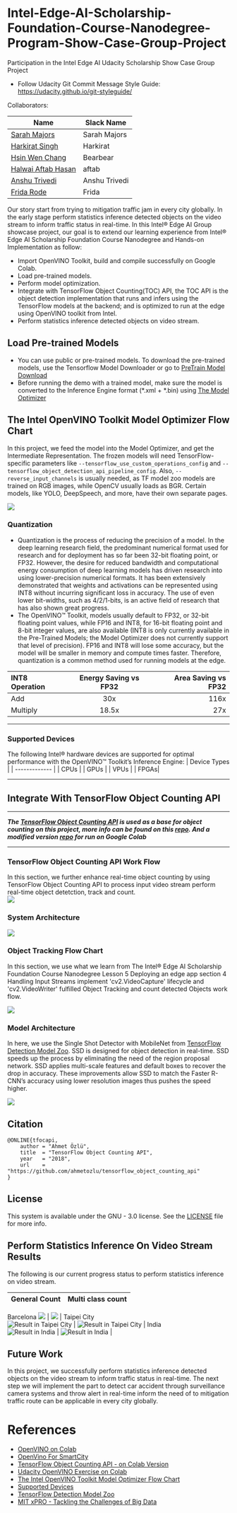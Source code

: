 # Intel-Edge-AI-Scholarship-Foundation-Course-Nanodegree-Program-Show-Case-Group-Project

Participation in the Intel Edge AI Udacity Scholarship Show Case Group Project  
* Follow Udacity Git Commit Message Style Guide: https://udacity.github.io/git-styleguide/     

[image1]: ./images/ModelOptimizerFlow.png    
[image2]: ./images/TensorFlowObjectCountingAPI.jpg 
[image3]: ./images/VideoTrackingFlow.png 
[image4]: ./images/SSDWithMobilenet.png
[image5]: ./images/result.gif
[image6]: ./images/Flow.png
[image7]: ./images/resultInTaipeiCity.gif
[image8]: ./images/TaipeiOutput.gif
[image9]: ./images/output.gif
[image10]: ./images/IndiaOutput.gif
[image11]: ./images/indoutput.gif

Collaborators:  

| Name | Slack Name |
| ------------------------- | ------------------------- |
| [Sarah Majors](https://github.com/sfmajors373) | Sarah Majors | 
| [Harkirat Singh](https://github.com/Harkirat155) | Harkirat |
| [Hsin Wen Chang](https://github.com/Polarbeargo) | Bearbear |
| [Halwai Aftab Hasan](https://github.com/ahkhalwai) | aftab |
| [Anshu Trivedi](https://github.com/AnshuTrivedi) | Anshu Trivedi |
| [Frida Rode](https://github.com/fridarode) | Frida |

Our story start from trying to mitigation traffic jam in every city globally. In the early stage perform statistics inference detected objects on the video stream to inform traffic status in real-time. In this Intel® Edge AI Group showcase project, our goal is to extend our learning experience from Intel® Edge AI Scholarship Foundation Course Nanodegree and Hands-on Implementation as follow:    
* Import OpenVINO Toolkit, build and compile successfully on Google Colab.  
* Load pre-trained models.  
* Perform model optimization.  
* Integrate with TensorFlow Object Counting(TOC) API, the TOC API is the object detection implementation that runs and infers using the TensorFlow models at the backend; and is optimized to run at the edge using OpenVINO toolkit from Intel.  
* Perform statistics inference detected objects on video stream.

## Load Pre-trained Models   

*  You can use public or pre-trained models. To download the pre-trained models, use the Tensorflow Model Downloader or go to [PreTrain Model Download](http://download.tensorflow.org/models/object_detection/ssd_mobilenet_v2_coco_2018_03_29.tar.gz)
* Before running the demo with a trained model, make sure the model is converted to the Inference Engine format (*.xml + *.bin) using [The Model Optimizer](https://docs.openvinotoolkit.org/latest/_docs_MO_DG_Deep_Learning_Model_Optimizer_DevGuide.html)

## The Intel OpenVINO Toolkit Model Optimizer Flow Chart 
 In this project, we feed the model into the Model Optimizer, and get the Intermediate Representation. The frozen models will need TensorFlow-specific parameters like `--tensorflow_use_custom_operations_config` and `--tensorflow_object_detection_api_pipeline_config`. Also, `--reverse_input_channels` is usually needed, as TF model zoo models are trained on RGB images, while OpenCV usually loads as BGR. Certain models, like YOLO, DeepSpeech, and more, have their own separate pages.  
 
![][image1]  
### Quantization

* Quantization is the process of reducing the precision of a model. In the deep learning research field, the predominant numerical format used for research and for deployment has so far been 32-bit floating point, or FP32. However, the desire for reduced bandwidth and computational energy consumption of deep learning models has driven research into using lower-precision numerical formats. It has been extensively demonstrated that weights and activations can be represented using INT8 without incurring significant loss in accuracy. The use of even lower bit-widths, such as 4/2/1-bits, is an active field of research that has also shown great progress. 
* The OpenVINO™ Toolkit, models usually default to FP32, or 32-bit floating point values, while FP16 and INT8, for 16-bit floating point and 8-bit integer values, are also available (INT8 is only currently available in the Pre-Trained Models; the Model Optimizer does not currently support that level of precision). FP16 and INT8 will lose some accuracy, but the model will be smaller in memory and compute times faster. Therefore, quantization is a common method used for running models at the edge.

| INT8 Operation | Energy Saving vs FP32 | Area Saving vs FP32 |
| :---         |     :---:      |          ---: |
| Add   | 30x     | 116x    |
| Multiply     | 18.5x      | 27x      |  

---

### Supported Devices

The following Intel® hardware devices are supported for optimal performance with the OpenVINO™ Toolkit’s Inference Engine:
| Device Types  | 
| ------------- | 
| CPUs  | 
| GPUs  |
| VPUs  | 
| FPGAs|

---
## Integrate With TensorFlow Object Counting API  
--- 
***The [TensorFlow Object Counting API](https://github.com/ahmetozlu/tensorflow_object_counting_api) is used as a base for object counting on this project, more info can be found on this [repo](https://github.com/ahmetozlu/tensorflow_object_counting_api). And a modified version [repo](https://github.com/Polarbeargo/tensorflow_object_counting_api.git) for run on Google Colab***

---
### TensorFlow Object Counting API  Work Flow
In this section, we further enhance real-time object counting by using TensorFlow Object Counting API to process input video stream perform real-time object detetction, track and count.  
![][image6]
### System Architecture  
![][image2] 

### Object Tracking Flow Chart
In this section, we use what we learn from The Intel® Edge AI Scholarship Foundation Course Nanodegree Lesson 5 Deploying an edge app section 4 Handling Input Streams implement 'cv2.VideoCapture' lifecycle and 'cv2.VideoWriter' fulfilled Object Tracking and count detected Objects work flow.  

![][image3] 
### Model Architecture  
In here, we use the Single Shot Detector with MobileNet from [ TensorFlow Detection Model Zoo](https://github.com/tensorflow/models/blob/master/research/object_detection/g3doc/detection_model_zoo.md). SSD is designed for object detection in real-time. SSD speeds up the process by eliminating the need of the region proposal network. SSD applies multi-scale features and default boxes to recover the drop in accuracy. These improvements allow SSD to match the Faster R-CNN’s accuracy using lower resolution images thus pushes the speed higher.

![][image4] 
## Citation  

    @ONLINE{tfocapi,
        author = "Ahmet Özlü",
        title  = "TensorFlow Object Counting API",
        year   = "2018",
        url    = "https://github.com/ahmetozlu/tensorflow_object_counting_api"
    }

## License
This system is available under the GNU - 3.0 license. See the [LICENSE](https://github.com/Polarbeargo/Intel-Edge-AI-Scholarship-Foundation-Course-Nanodegree-Program-Show-Case-Group-Project/blob/master/LICENSE) file for more info.

## Perform Statistics Inference On Video Stream Results
The following is our current progress status to perform statistics inference on video stream. 

General Count                      | Multi class count
:-------------------------:|:-------------------------:
Barcelona
![][image5]                | ![][image9] |
Taipei City                     
![Result in Taipei City][image7] | ![Result in Taipei City][image8] |
India                     
![Result in India][image11] | ![Result in India][image10] |


## Future Work
In this project, we successfully perform statistics inference detected objects on the video stream to inform traffic status in real-time. The next step we will implement the part to detect car accident through surveillance camera systems and throw alert in real-time inform the need of to mitigation traffic route can be applicable in every city globally.  

# References

* [OpenVINO on Colab](https://github.com/alihussainia/OpenDevLibrary)  
* [OpenVino For SmartCity](https://github.com/incluit/OpenVino-For-SmartCity)  
* [TensorFlow Object Counting API - on Colab Version](https://github.com/Polarbeargo/tensorflow_object_counting_api.git)  
* [Udacity OpenVINO Exercise on Colab](https://colab.research.google.com/drive/1xla23daYYbTIfbdHF0nyHzHyoAvVtyaG#scrollTo=niqr_H0TD4Ie&forceEdit=true&sandboxMode=true)  
* [The Intel OpenVINO Toolkit Model Optimizer Flow Chart](https://docs.openvinotoolkit.org/latest/_docs_MO_DG_Deep_Learning_Model_Optimizer_DevGuide.html)
* [Supported Devices](https://docs.openvinotoolkit.org/latest/_docs_IE_DG_supported_plugins_Supported_Devices.html)  
* [ TensorFlow Detection Model Zoo](https://github.com/tensorflow/models/blob/master/research/object_detection/g3doc/detection_model_zoo.md)
* [MIT xPRO - Tackling the Challenges of Big Data](https://mitxpro.mit.edu/courses/course-v1:MITProfessionalX+6.BDX+T3_2016/about)
